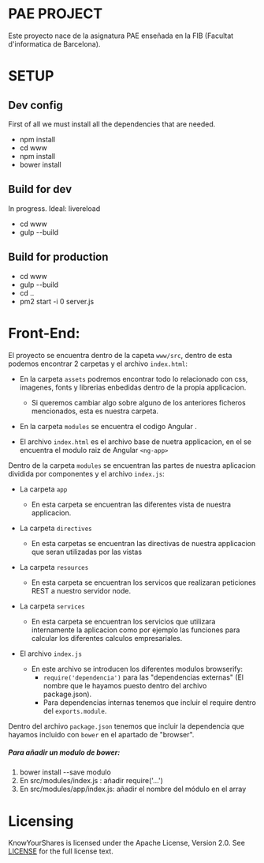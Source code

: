 # PAE PROJECT
Este proyecto nace de la asignatura PAE enseñada en la FIB (Facultat d'informatica de Barcelona).


# SETUP

## Dev config
First of all we must install all the dependencies that are needed.
* npm install
* cd www
* npm install
* bower install


## Build for dev
In progress. Ideal: livereload
* cd www
* gulp --build


## Build for production
* cd www
* gulp --build
* cd ..
* pm2 start -i 0 server.js


# Front-End:
El proyecto se encuentra dentro de la capeta `www/src`, dentro de esta podemos encontrar 2 carpetas y el archivo `index.html`:

* En la carpeta `assets` podremos encontrar todo lo relacionado con css, imagenes, fonts y librerias enbedidas dentro de la
propia applicacion.
  * Si queremos cambiar algo sobre alguno de los anteriores ficheros mencionados, esta es nuestra carpeta.

* En la carpeta `modules` se encuentra el codigo Angular .

* El archivo `index.html` es el archivo base de nuetra applicacion, en el se encuentra el modulo raiz de Angular `<ng-app>`

Dentro de la carpeta `modules` se encuentran las partes de nuestra aplicacion dividida por componentes y el archivo `index.js`:

* La carpeta `app`
  * En esta carpeta se encuentran las diferentes vista de nuestra applicacion.

* La carpeta `directives`
  * En esta carpetas se encuentran las directivas de nuestra applicacion que seran utilizadas por las vistas

* La carpeta `resources`
  * En esta carpeta se encuentran los servicos que realizaran peticiones REST a nuestro servidor node.

* La carpeta `services`
  *  En esta carpeta se encuentran los servicios que utilizara internamente la aplicacion como por ejemplo
  las funciones para calcular los diferentes calculos empresariales.

* El archivo `index.js`
  * En este archivo se introducen los diferentes modulos browserify:
    * `require('dependencia')` para las "dependencias externas" (El nombre que le hayamos puesto dentro del archivo package.json).
    * Para dependencias internas tenemos que incluir el require dentro del `exports.module`.

Dentro del archivo `package.json` tenemos que incluir la dependencia que hayamos incluido con `bower`
en el apartado de "browser".


##### Para añadir un modulo de bower:

1. bower install --save modulo
1. En src/modules/index.js : añadir require('...')
1. En src/modules/app/index.js: añadir el nombre del módulo en el array


Licensing
=========
KnowYourShares is licensed under the Apache License, Version 2.0. See
[LICENSE](https://github.com/KnowYourShares/KnowYourShares/blob/master/LICENSE)
for the full license text.
